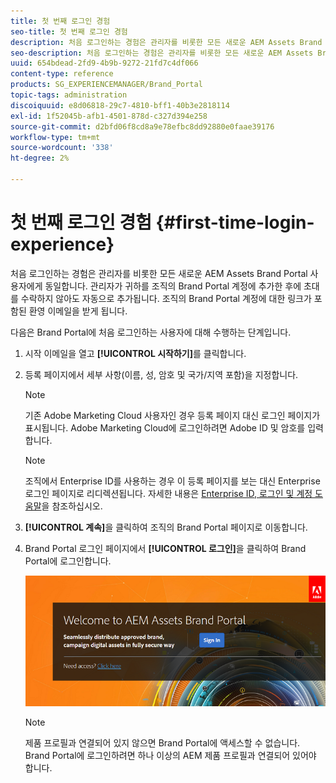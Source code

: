 ```yaml
---
title: 첫 번째 로그인 경험
seo-title: 첫 번째 로그인 경험
description: 처음 로그인하는 경험은 관리자를 비롯한 모든 새로운 AEM Assets Brand Portal 사용자에게 동일합니다. 관리자가 귀하를 조직의 Brand Portal 계정에 추가한 후에 초대를 수락하지 않아도 자동으로 추가됩니다. 조직의 Brand Portal 계정에 대한 링크가 포함된 환영 이메일을 받게 됩니다.
seo-description: 처음 로그인하는 경험은 관리자를 비롯한 모든 새로운 AEM Assets Brand Portal 사용자에게 동일합니다. 관리자가 귀하를 조직의 Brand Portal 계정에 추가한 후에 초대를 수락하지 않아도 자동으로 추가됩니다. 조직의 Brand Portal 계정에 대한 링크가 포함된 환영 이메일을 받게 됩니다.
uuid: 654bdead-2fd9-4b9b-9272-21fd7c4df066
content-type: reference
products: SG_EXPERIENCEMANAGER/Brand_Portal
topic-tags: administration
discoiquuid: e8d06818-29c7-4810-bff1-40b3e2818114
exl-id: 1f52045b-afb1-4501-878d-c327d394e258
source-git-commit: d2bfd06f8cd8a9e78efbc8dd92880e0faae39176
workflow-type: tm+mt
source-wordcount: '338'
ht-degree: 2%

---
```


# 첫 번째 로그인 경험 {#first-time-login-experience}

처음 로그인하는 경험은 관리자를 비롯한 모든 새로운 AEM Assets Brand Portal 사용자에게 동일합니다. 관리자가 귀하를 조직의 Brand Portal 계정에 추가한 후에 초대를 수락하지 않아도 자동으로 추가됩니다. 조직의 Brand Portal 계정에 대한 링크가 포함된 환영 이메일을 받게 됩니다.

다음은 Brand Portal에 처음 로그인하는 사용자에 대해 수행하는 단계입니다.

1. 시작 이메일을 열고 **[!UICONTROL 시작하기]**&#x200B;를 클릭합니다.

1. 등록 페이지에서 세부 사항(이름, 성, 암호 및 국가/지역 포함)을 지정합니다.
   >[!NOTE]
   >
   >기존 Adobe Marketing Cloud 사용자인 경우 등록 페이지 대신 로그인 페이지가 표시됩니다. Adobe Marketing Cloud에 로그인하려면 Adobe ID 및 암호를 입력합니다.

   >[!NOTE]
   >
   >조직에서 Enterprise ID를 사용하는 경우 이 등록 페이지를 보는 대신 Enterprise 로그인 페이지로 리디렉션됩니다. 자세한 내용은 [Enterprise ID, 로그인 및 계정 도움말](https://helpx.adobe.com/in/enterprise/kb/enterprise-id-faq.html)을 참조하십시오.

1. **[!UICONTROL 계속]**&#x200B;을 클릭하여 조직의 Brand Portal 페이지로 이동합니다.
1. Brand Portal 로그인 페이지에서 **[!UICONTROL 로그인]**&#x200B;을 클릭하여 Brand Portal에 로그인합니다.

   ![Brand Portal 로그인 페이지](assets/signin-onboarding.png)

   >[!NOTE]
   >
   >제품 프로필과 연결되어 있지 않으면 Brand Portal에 액세스할 수 없습니다. Brand Portal에 로그인하려면 하나 이상의 AEM 제품 프로필과 연결되어 있어야 합니다.
